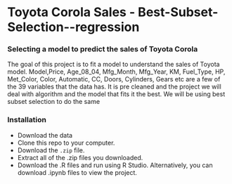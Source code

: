 # Toyota Corola Sales - Best-Subset-Selection--regression
### Selecting a model to predict the sales of Toyota Corola
The goal of this project is to fit a model to understand the sales of Toyota model. Model,Price, Age_08_04, Mfg_Month, Mfg_Year, KM, Fuel_Type, HP, Met_Color, Color, Automatic, CC, Doors, Cylinders, Gears etc are a few of the 39 variables that the data has. It is pre cleaned and the project we will deal with algorithm and the model that fits it the best. We will be using best subset selection to do the same 
### Installation
* Download the data
* Clone this repo to your computer.
* Download the `.zip` file.
* Extract all of the .zip files you downloaded.
* Download the .R files and run using R Studio. Alternatively, you can download .ipynb files to view the project. 

